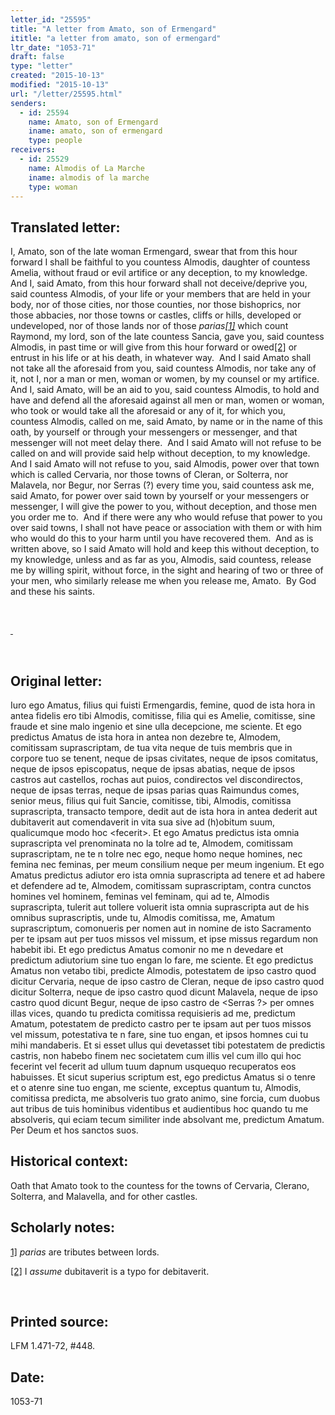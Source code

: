 ```yaml
---
letter_id: "25595"
title: "A letter from Amato, son of Ermengard"
ititle: "a letter from amato, son of ermengard"
ltr_date: "1053-71"
draft: false
type: "letter"
created: "2015-10-13"
modified: "2015-10-13"
url: "/letter/25595.html"
senders:
  - id: 25594
    name: Amato, son of Ermengard
    iname: amato, son of ermengard
    type: people
receivers:
  - id: 25529
    name: Almodis of La Marche
    iname: almodis of la marche
    type: woman
---
```

<h2> Translated letter:</h2><p>I, Amato, son of the late woman Ermengard, swear that from this hour forward I shall be faithful to you countess Almodis, daughter of countess Amelia, without fraud or evil artifice or any deception, to my knowledge.&nbsp; And I, said Amato, from this hour forward shall not deceive/deprive you, said countess Almodis, of your life or your members that are held in your body, nor of those cities, nor those counties, nor those bishoprics, nor those abbacies, nor those towns or castles, cliffs or hills, developed or undeveloped, nor of those lands nor of those <i>parias<a href="#_ftn1" title="">[1]</a></i> which count Raymond, my lord, son of the late countess Sancia, gave you, said countess Almodis, in past time or will give from this hour forward or owed<a href="#_ftn2" title="">[2]</a> or entrust in his life or at his death, in whatever way.&nbsp; And I said Amato shall not take all the aforesaid from you, said countess Almodis, nor take any of it, not I, nor a man or men, woman or women, by my counsel or my artifice.&nbsp; And I, said Amato, will be an aid to you, said countess Almodis, to hold and have and defend all the aforesaid against all men or man, women or woman, who took or would take all the aforesaid or any of it, for which you, countess Almodis, called on me, said Amato, by name or in the name of this oath, by yourself or through your messengers or messenger, and that messenger will not meet delay there.&nbsp; And I said Amato will not refuse to be called on and will provide said help without deception, to my knowledge.&nbsp; And I said Amato will not refuse to you, said Almodis, power over that town which is called Cervaria, nor those towns of Cleran, or Solterra, nor Malavela, nor Begur, nor Serras (?) every time you, said countess ask me, said Amato, for power over said town by yourself or your messengers or messenger, I will give the power to you, without deception, and those men you order me to.&nbsp; And if there were any who would refuse that power to you over said towns, I shall not have peace or association with them or with him who would do this to your harm until you have recovered them.&nbsp; And as is written above, so I said Amato will hold and keep this without deception, to my knowledge, unless and as far as you, Almodis, said countess, release me by willing spirit, without force, in the sight and hearing of two or three of your men, who similarly release me when you release me, Amato.&nbsp; By God and these his saints.</p><div><br><div><p><a href="#_ftnref1" title="">&nbsp;</a></p></div><div><p>&nbsp;</p></div></div><h2 class="mt-4"> Original letter:</h2><p class="Bodytext21">Iuro ego Amatus, filius qui fuisti Ermengardis, femine, quod de ista hora in antea fidelis ero tibi Almodis, comitisse, filia qui es Amelie, comitisse, sine fraude et sine malo ingenio et sine ulla decepcione, me sciente. Et ego predictus Amatus de ista hora in antea non dezebre te, Almodem, comitissam suprascriptam, de tua vita neque de tuis membris que in corpore tuo se tenent, neque de ipsas civitates, neque de ipsos comitatus, neque de ipsos episcopatus, neque de ipsas abatias, neque de ipsos castros aut castellos, rochas aut puios, condirectos vel discondirectos, neque de ipsas terras, neque de ipsas parias quas Raimundus comes, senior meus, filius qui fuit Sancie, comitisse, tibi, Almodis, comitissa suprascripta, transacto tempore, dedit aut de ista hora in antea dederit aut dubitaverit aut comendaverit in vita sua sive ad (h)obitum suum, qualicumque modo hoc &lt;fecerit&gt;. Et ego Amatus predictus ista omnia suprascripta vel prenominata no la tolre ad te, Almodem, comitissam suprascriptam, ne te n tolre nec ego, neque homo neque homines, nec femina nec feminas, per meum consilium neque per meum ingenium. Et ego Amatus predictus adiutor ero ista omnia suprascripta ad tenere et ad habere et defendere ad te, Almodem, comitissam suprascriptam, contra cunctos homines vel hominem, feminas vel feminam, qui ad te, Almodis suprascripta, tulerit aut tollere voluerit ista omnia suprascripta aut de his omnibus suprascriptis, unde tu, Almodis comitissa, me, Amatum suprascriptum, comonueris per nomen aut in nomine de isto Sacramento per te ipsam aut per tuos missos vel missum, et ipse missus regardum non habebit ibi. Et ego predictus Amatus comonir no me n devedare et predictum adiutorium sine tuo engan lo fare, me sciente. Et ego predictus Amatus non vetabo tibi, predicte Almodis, potestatem de ipso castro quod dicitur Cervaria, neque de ipso castro de Cleran, neque de ipso castro quod dicitur Solterra, neque de ipso castro quod dicunt Malavela, neque de ipso castro quod dicunt Begur, neque de ipso castro de &lt;Serras ?&gt; per omnes illas vices, quando tu predicta comitissa requisieris ad me, predictum Amatum, potestatem de predicto castro per te ipsam aut per tuos missos vel missum, potestativa te n fare, sine tuo engan, et ipsos homnes cui tu mihi mandaberis. Et si esset ullus qui devetasset tibi potestatem de predictis castris, non habebo finem nec societatem cum illis vel cum illo qui hoc fecerint vel fecerit ad ullum tuum dapnum usquequo recuperatos eos habuisses. Et sicut superius scriptum est, ego predictus Amatus si o tenre et o atenre sine tuo engan, me sciente, exceptus quantum tu, Almodis, comitissa predicta, me absolveris tuo grato animo, sine forcia, cum duobus aut tribus de tuis hominibus videntibus et audientibus hoc quando tu me absolveris, qui eciam tecum similiter inde absolvant me, predictum Amatum. Per Deum et hos sanctos suos.</p><h2 class="mt-4"> Historical context:</h2><p>Oath that Amato took to the countess for the towns of Cervaria, Clerano, Solterra, and Malavella, and for other castles.</p><h2 class="mt-4"> Scholarly notes:</h2><div><p><a href="#_ftnref1" title="">1]</a>&nbsp;<i>parias&nbsp;</i>are tributes between lords.</p></div><div><p><a href="#_ftnref2" title="">[2]</a>&nbsp;I&nbsp;<i>assume&nbsp;</i>dubitaverit is a typo for debitaverit.<i></i></p><p>&nbsp;</p></div><h2 class="mt-4"> Printed source:</h2><p>LFM 1.471-72, #448. &nbsp;</p><h2 class="mt-4"> Date:</h2>1053-71